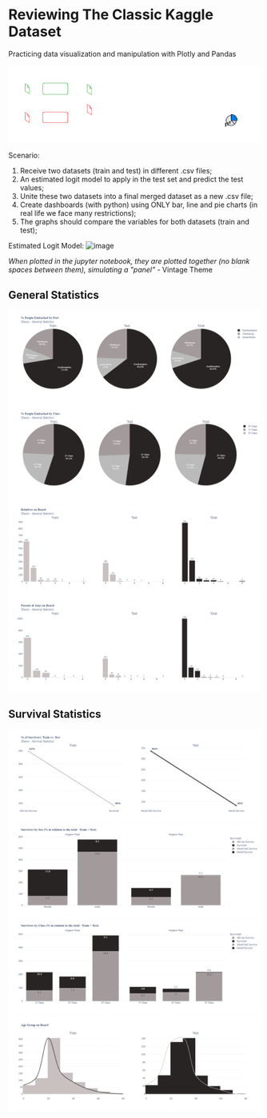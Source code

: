 # Reviewing The Classic Kaggle Dataset
Practicing data visualization and manipulation with Plotly and Pandas

![My Image](flow_chart.png)

Scenario:
1. Receive two datasets (train and test) in different .csv files;
2. An estimated logit model to apply in the test set and predict the test values;
3. Unite these two datasets into a final merged dataset as a new .csv file;
4. Create dashboards (with python) using ONLY bar, line and pie charts (in real life we face many restrictions);
5. The graphs should compare the variables for both datasets (train and test);

Estimated Logit Model:
![image](https://user-images.githubusercontent.com/82718085/226204942-41590845-9271-4ce0-bc0f-60a462c5a08d.png)

*When plotted in the jupyter notebook, they are plotted together (no blank spaces between them), simulating a "panel"* - Vintage Theme
## General Statistics
![My Image](plots/general_statistics/1-pie_plot_by_port.png)
![My Image](plots/general_statistics/2-pie_plot_by_class.png)
![My Image](plots/general_statistics/3-bar_plot_relatives.png)
![My Image](plots/general_statistics/4-bar_plot_parents.png)

## Survival Statistics
![My Image](plots/survival_statistics/1-line_plot_survivers.png)
![My Image](plots/survival_statistics/2-bar_plot_sex.png)
![My Image](plots/survival_statistics/3-bar_plot_class.png)
![My Image](plots/survival_statistics/4-dist_plot_age.png)
